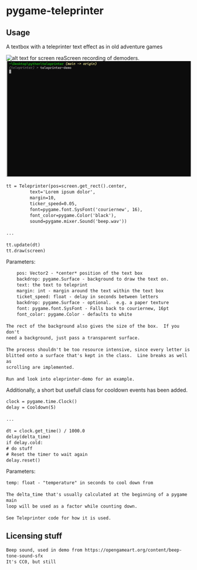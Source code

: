 # pygame-teleprinter

## Usage
A textbox with a teleprinter text effect as in old adventure games

![alt text for screen reaScreen recording of demoders](/path/to/image.png "Text to show on mouseover").
![Screen recording of demo](https://github.com/DickerDackel/pygame-teleprinter/blob/main/demo.gif)

    tt = Teleprinter(pos=screen.get_rect().center,
		     text='Lorem ipsum dolor',
		     margin=10,
		     ticker_speed=0.05,
		     font=pygame.font.SysFont('couriernew', 16),
		     font_color=pygame.Color('black'),
		     sound=pygame.mixer.Sound('beep.wav'))

    ...

    tt.update(dt)
    tt.draw(screen)

Parameters:

        pos: Vector2 - *center* position of the text box
        backdrop: pygame.Surface - background to draw the text on.
        text: the text to teleprint
        margin: int - margin around the text within the text box
        ticket_speed: float - delay in seconds between letters
        backdrop: pygame.Surface - optional.  e.g. a paper texture
        font: pygame.font.SysFont - Falls back to couriernew, 16pt
        font_color: pygame.Color - defaults to white

    The rect of the background also gives the size of the box.  If you don't
    need a background, just pass a transparent surface.

    The process shouldn't be too resource intensive, since every letter is
    blitted onto a surface that's kept in the class.  Line breaks as well as
    scrolling are implemented.

    Run and look into eleprinter-demo for an example.

Additionally, a short but usefull class for cooldown events has been added.

    clock = pygame.time.Clock()
    delay = Cooldown(5)

    ...

    dt = clock.get_time() / 1000.0
    delay(delta_time)
    if delay.cold:
	# do stuff
	# Reset the timer to wait again
	delay.reset()

Parameters:

	temp: float - "temperature" in seconds to cool down from 

    The delta_time that's usually calculated at the beginning of a pygame main
    loop will be used as a factor while counting down.

    See Teleprinter code for how it is used.


## Licensing stuff

    Beep sound, used in demo from https://opengameart.org/content/beep-tone-sound-sfx
    It's CC0, but still

